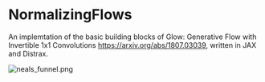 # NormalizingFlows

An implemtation of the basic building blocks of Glow: Generative Flow with Invertible 1x1 Convolutions https://arxiv.org/abs/1807.03039,
written in JAX and Distrax.

![neals_funnel.png](https://github.com/Pascal314/NormalizingFlows/assets/images/neals_funnel.png)
